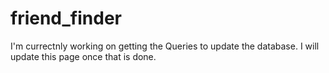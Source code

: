 # friend_finder

I'm currectnly working on getting the Queries to update the database. I will update this page once that is done.